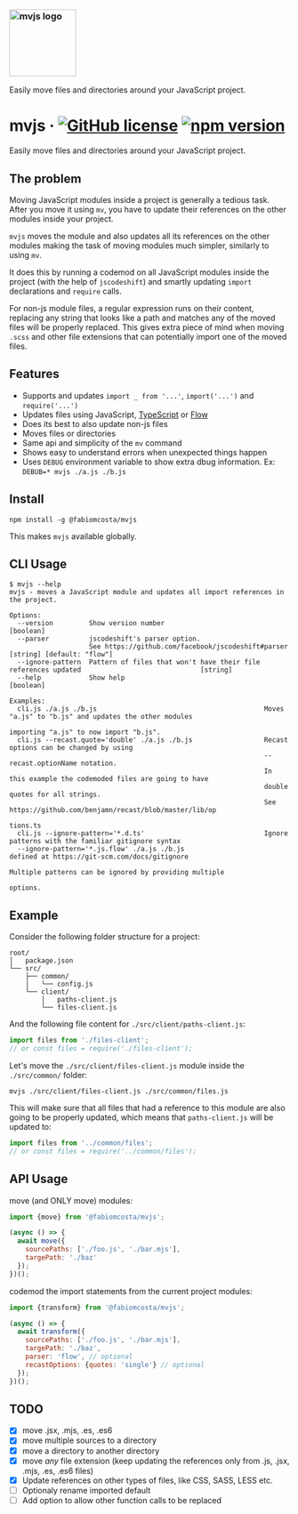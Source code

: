 <h3>
  <img align="center" src="assets/mvjs_logo.png" alt="mvjs logo" width="120" />
</h3>

<p>
  Easily move files and directories around your JavaScript project.
</p>

# mvjs &middot; [![GitHub license](https://img.shields.io/badge/license-MIT-blue.svg)](https://github.com/fabiomcosta/mvjs/blob/master/LICENSE) [![npm version](https://badge.fury.io/js/%40fabiomcosta%2Fmvjs.svg)](https://badge.fury.io/js/%40fabiomcosta%2Fmvjs)

Easily move files and directories around your JavaScript project.

## The problem

Moving JavaScript modules inside a project is generally a tedious task.
After you move it using `mv`, you have to update their references on the
other modules inside your project.

`mvjs` moves the module and also updates all its references on the other modules
making the task of moving modules much simpler, similarly to using `mv`.

It does this by running a codemod on all JavaScript modules inside the project
(with the help of `jscodeshift`) and smartly updating `import` declarations and
`require` calls.

For non-js module files, a regular expression runs on their content, replacing
any string that looks like a path and matches any of the moved files will be
properly replaced. This gives extra piece of mind when moving `.scss` and other
file extensions that can potentially import one of the moved files.

## Features

* Supports and updates `import _ from '...'`, `import('...')` and `require('...')`
* Updates files using JavaScript, [TypeScript](https://www.typescriptlang.org/) or [Flow](https://flow.org/)
* Does its best to also update non-js files
* Moves files or directories
* Same api and simplicity of the `mv` command
* Shows easy to understand errors when unexpected things happen
* Uses `DEBUG` environment variable to show extra dbug information. Ex: `DEBUB=* mvjs ./a.js ./b.js`

## Install

```
npm install -g @fabiomcosta/mvjs
```

This makes `mvjs` available globally.

## CLI Usage

```text
$ mvjs --help
mvjs - moves a JavaScript module and updates all import references in the project.

Options:
  --version         Show version number                                                                        [boolean]
  --parser          jscodeshift's parser option.
                    See https://github.com/facebook/jscodeshift#parser                        [string] [default: "flow"]
  --ignore-pattern  Pattern of files that won't have their file references updated                              [string]
  --help            Show help                                                                                  [boolean]

Examples:
  cli.js ./a.js ./b.js                                          Moves "a.js" to "b.js" and updates the other modules
                                                                importing "a.js" to now import "b.js".
  cli.js --recast.quote='double' ./a.js ./b.js                  Recast options can be changed by using
                                                                --recast.optionName notation.
                                                                In this example the codemoded files are going to have
                                                                double quotes for all strings.
                                                                See https://github.com/benjamn/recast/blob/master/lib/op
                                                                tions.ts
  cli.js --ignore-pattern='*.d.ts'                              Ignore patterns with the familiar gitignore syntax
  --ignore-pattern='*.js.flow' ./a.js ./b.js                    defined at https://git-scm.com/docs/gitignore
                                                                Multiple patterns can be ignored by providing multiple
                                                                options.
```

## Example

Consider the following folder structure for a project:

```
root/
│   package.json
└── src/
    ├── common/
    │   └── config.js
    └── client/
        │   paths-client.js
        └── files-client.js
```

And the following file content for `./src/client/paths-client.js`:

```js
import files from './files-client';
// or const files = require('./files-client');
```

Let's move the `./src/client/files-client.js` module inside the `./src/common/` folder:

```
mvjs ./src/client/files-client.js ./src/common/files.js
```

This will make sure that all files that had a reference to this module are also
going to be properly updated, which means that `paths-client.js` will be updated to:

```js
import files from '../common/files';
// or const files = require('../common/files');
```

## API Usage

move (and ONLY move) modules:

```js
import {move} from '@fabiomcosta/mvjs';

(async () => {
  await move({
    sourcePaths: ['./foo.js', './bar.mjs'],
    targePath: './baz'
  });
})();
```

codemod the import statements from the current project modules:

```js
import {transform} from '@fabiomcosta/mvjs';

(async () => {
  await transform({
    sourcePaths: ['./foo.js', './bar.mjs'],
    targePath: './baz',
    parser: 'flow', // optional
    recastOptions: {quotes: 'single'} // optional
  });
})();
```

## TODO

- [x] move .jsx, .mjs, .es, .es6
- [x] move multiple sources to a directory
- [x] move a directory to another directory
- [x] move *any* file extension (keep updating the references only from .js, .jsx, .mjs, .es, .es6 files)
- [x] Update references on other types of files, like CSS, SASS, LESS etc.
- [ ] Optionaly rename imported default
- [ ] Add option to allow other function calls to be replaced

